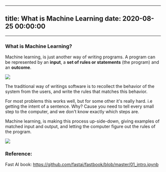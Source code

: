 
---
title: What is Machine Learning
date: 2020-08-25 00:00:00
---
---
### What is Machine Learning?

Machine learning, is just another way of writing programs. A program can  be represented by an **input**, a **set of rules or statements** (the program) and an **outcome**.

![](<../Screenshot 2020-08-25 at 09.06.05.png>)

The traditional way of writings software is to recollect the behavior of the system from the users, and write the rules that matches this behavior.

For most problems this works well, but for some other it's really hard. i.e getting the intent of a sentence. Why? Cause you need to tell every small step to the computer, and we don't know exactly which steps are.

Machine learning, is making this process up-side-down, giving examples of matched input and output, and letting the computer figure out the rules of the program.

![](<../Screenshot 2020-08-25 at 09.05.51.png>)

### Reference:

Fast AI book: https://github.com/fastai/fastbook/blob/master/01_intro.ipynb